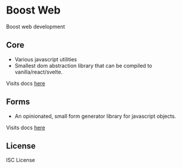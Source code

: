 # Boost Web

Boost web development

## Core

- Various javascript utilities
- Smallest dom abstraction library that can be compiled to vanilla/react/svelte.

Visits docs [here](./tree/master/boost-web-core)

## Forms

- An opinionated, small form generator library for javascript objects.

Visits docs [here](./tree/master/boost-web-forms)

## License

ISC License